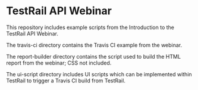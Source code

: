 # TestRail API Webinar
This repository includes example scripts from the Introduction to the TestRail API Webinar. 

The travis-ci directory contains the Travis CI example from the webinar.

The report-builder directory contains the script used to build the HTML report from the webinar; CSS not included.

The ui-script directory includes UI scripts which can be implemented within TestRail to trigger a Travis CI build from TestRail.
